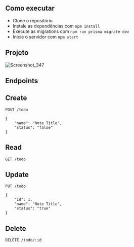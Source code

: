 ## Como executar

- Clone o repositório
- Instale as dependências com `npm install`
- Execute as migrations com `npm run prisma migrate dev`
- Inicie o servidor com `npm start`


## Projeto
![Screenshot_347][def]

## Endpoints

## Create

`POST /todo`

    {
        "name": "Note Title",
        "status": "false"
    }

## Read

`GET /todo`

## Update

`PUT /todo`

    {
        "id": 1,
        "name": "Note Title",
        "status": "true"
    }

## Delete

`DELETE /todo/:id`


[def]: https://user-images.githubusercontent.com/96514967/220210812-0a28f6a0-5e17-40d1-94c1-b3a6009c2975.png